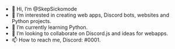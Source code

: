 - 👋 Hi, I’m @SkepSickomode
- 👀 I’m interested in creating web apps, Discord bots, websites and Python projects.
- 🌱 I’m currently learning Python.
- 💞️ I’m looking to collaborate on Discord.js and ideas for webapps.
- 📫 How to reach me, Discord: <Skep/>#0001.
